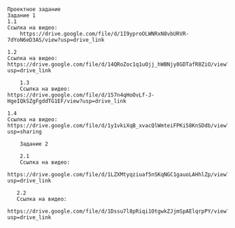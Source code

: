 	Проектное задание
	Задание 1
	1.1
	Ссылка на видео:
        https://drive.google.com/file/d/1I9yproOLWNRxN8vbURVR-7dYoN6eD3AS/view?usp=drive_link

 	1.2
  	Ссылка на видео:
   	https://drive.google.com/file/d/14QRoZoc1q1uOjj_hWBNjy8GDTafR8ZiO/view?usp=drive_link

    	1.3
     	Ссылка на видео:
	https://drive.google.com/file/d/157n4qHoOvLf-J-HgeIQkSZgFgddTG1EF/view?usp=drive_link

 	1.4
  	Ccылка на видео:
   	https://drive.google.com/file/d/1y1vkiXqB_xvacQlWmteiFPKi58KnSDdb/view?usp=sharing

    	Задание 2

    	2.1
     	Ссылка на видео:
      	https://drive.google.com/file/d/1LZXMtyqziuaf5nSKqNGC1gauoLAHhlZp/view?usp=drive_link

       2.2
       Ссылка на видео:
       https://drive.google.com/file/d/1Dssu7l8pRiqi1OtgwkZJjmSpAElqrpPY/view?usp=drive_link
